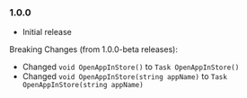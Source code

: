 ### 1.0.0
* Initial release

Breaking Changes (from 1.0.0-beta releases):
* Changed `void OpenAppInStore()` to `Task OpenAppInStore()`
* Changed `void OpenAppInStore(string appName)` to `Task OpenAppInStore(string appName)`